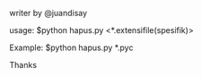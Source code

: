 writer by @juandisay

usage:
$python hapus.py <*.extensifile(spesifik)>
 
Example:
$python hapus.py *.pyc


Thanks
